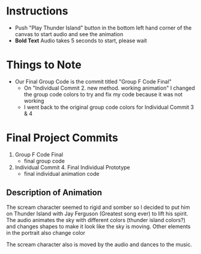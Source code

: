 
# Instructions
- Push "Play Thunder Island" button in the bottom left hand corner of the canvas to start audio and see the animation
- **Bold Text** Audio takes 5 seconds to start, please wait

# Things to Note
- Our Final Group Code is the commit titled "Group F Code Final"
    - On "Individual Commit 2. new method. working animation" I changed the group code colors to try and fix my code because it was not working
    - I went back to the original group code colors for Individual Commit 3 & 4

# Final Project Commits
1. Group F Code Final
    - final group code
2. Individual Commit 4. Final Individual Prototype
    - final individual animation code

## Description of Animation
The scream character seemed to rigid and somber so I decided to put him on Thunder Island with Jay Ferguson (Greatest song ever) to lift his spirit. The audio animates the sky with different colors (thunder island colors?) and changes shapes to make it look like the sky is moving. Other elements in the portrait also change color

The scream character also is moved by the audio and dances to the music.